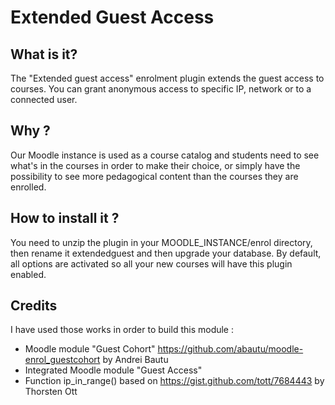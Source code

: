 # Extended Guest Access

## What is it?
The "Extended guest access" enrolment plugin extends the guest access to courses. You can grant anonymous access to specific IP, network or to a connected user.

## Why ?
Our Moodle instance is used as a course catalog and students need to see what's in the courses in order to make their choice, or simply have the possibility to see more pedagogical content than the courses they are enrolled.

## How to install it ?
You need to unzip the plugin in your MOODLE_INSTANCE/enrol directory, then rename it extendedguest and then upgrade your database.
By default, all options are activated so all your new courses will have this plugin enabled.

## Credits
I have used those works in order to build this module :
- Moodle module "Guest Cohort" https://github.com/abautu/moodle-enrol_guestcohort by Andrei Bautu
- Integrated Moodle module "Guest Access"
- Function ip_in_range() based on https://gist.github.com/tott/7684443 by Thorsten Ott

